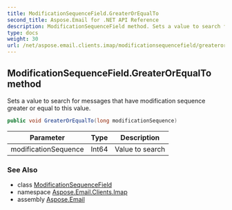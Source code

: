 ```yaml
---
title: ModificationSequenceField.GreaterOrEqualTo
second_title: Aspose.Email for .NET API Reference
description: ModificationSequenceField method. Sets a value to search for messages that have modification sequence greater or equal to this value
type: docs
weight: 30
url: /net/aspose.email.clients.imap/modificationsequencefield/greaterorequalto/
---
```

## ModificationSequenceField.GreaterOrEqualTo method

Sets a value to search for messages that have modification sequence greater or equal to this value.

```csharp
public void GreaterOrEqualTo(long modificationSequence)
```

| Parameter | Type | Description |
| --- | --- | --- |
| modificationSequence | Int64 | Value to search |

### See Also

* class [ModificationSequenceField](../)
* namespace [Aspose.Email.Clients.Imap](../../modificationsequencefield/)
* assembly [Aspose.Email](../../../)


